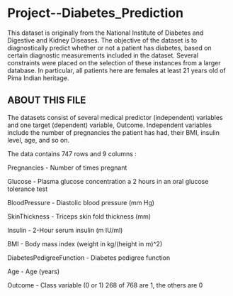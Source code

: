 # Project--Diabetes_Prediction

This dataset is originally from the National Institute of Diabetes and Digestive and Kidney Diseases. The objective of the dataset is to diagnostically predict whether or not a patient has diabetes, based on certain diagnostic measurements included in the dataset. Several constraints were placed on the selection of these instances from a larger database. In particular, all patients here are females at least 21 years old of Pima Indian heritage.


## ABOUT THIS FILE
The datasets consist of several medical predictor (independent) variables and one target (dependent) variable, Outcome. Independent variables include the number of pregnancies the patient has had, their BMI, insulin level, age, and so on.

The data contains 747 rows and 9 columns :

Pregnancies - Number of times pregnant 

Glucose - Plasma glucose concentration a 2 hours in an oral glucose tolerance test

BloodPressure - Diastolic blood pressure (mm Hg)

SkinThickness - Triceps skin fold thickness (mm)

Insulin - 2-Hour serum insulin (m IU/ml)

BMI - Body mass index (weight in kg/(height in m)^2)

DiabetesPedigreeFunction - Diabetes pedigree function

Age - Age (years)

Outcome - Class variable (0 or 1) 268 of 768 are 1, the others are 0
